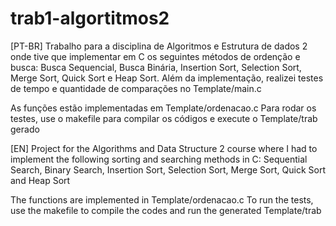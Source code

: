 # trab1-algortitmos2
[PT-BR]
Trabalho para a disciplina de Algoritmos e Estrutura de dados 2 onde tive que implementar em C os seguintes métodos de ordenção e busca:
Busca Sequencial, Busca Binária, Insertion Sort, Selection Sort, Merge Sort, Quick Sort e Heap Sort. Além da implementação, realizei testes de tempo e
quantidade de comparações no Template/main.c

As funções estão implementadas em Template/ordenacao.c
Para rodar os testes, use o makefile para compilar os códigos e execute o Template/trab gerado

[EN]
Project for the Algorithms and Data Structure 2 course where I had to implement the following sorting and searching methods in C:
Sequential Search, Binary Search, Insertion Sort, Selection Sort, Merge Sort, Quick Sort and Heap Sort

The functions are implemented in Template/ordenacao.c
To run the tests, use the makefile to compile the codes and run the generated Template/trab


